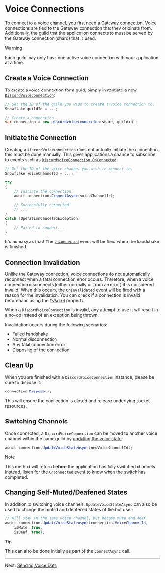 # Voice Connections
To connect to a voice channel, you first need a Gateway connection. Voice connections are tied to the Gateway connection that they originate from. Additionally, the guild that the application connects to must be served by the Gateway connection (shard) that is used.

> [!WARNING]
> Each guild may only have one active voice connection with your application at a time.

## Create a Voice Connection
To create a voice connection for a guild, simply instantiate a new [`DiscordVoiceConnection`](xref:Discore.Voice.DiscordVoiceConnection):

```csharp
// Get the ID of the guild you wish to create a voice connection to.
Snowflake guildId = ...;

// Create a connection.
var connection = new DiscordVoiceConnection(shard, guildId);
```

## Initiate the Connection
Creating a `DiscordVoiceConnection` does not actually initiate the connection, this must be done manually. This gives applications a chance to subscribe to events such as [`DiscordVoiceConnection.OnConnected`](xref:Discore.Voice.DiscordVoiceConnection.OnConnected).

```csharp
// Get the ID of the voice channel you wish to connect to.
Snowflake voiceChannelId = ...;

try
{
    // Initiate the connection.
    await connection.ConnectAsync(voiceChannelId);

    // Successfully connected!
    // ...
}
catch (OperationCanceledException)
{
    // Failed to connect...
}
```

It's as easy as that! The [`OnConnected`](xref:Discore.Voice.DiscordVoiceConnection.OnConnected) event will be fired when the handshake is finished.

## Connection Invalidation
Unlike the Gateway connection, voice connections do not automatically reconnect when a fatal connection error occurs. Therefore, when a voice connection disconnects (either normally or from an error) it is considered invalid. When this occurs, the [`OnInvalidated`](xref:Discore.Voice.DiscordVoiceConnection.OnInvalidated) event will be fired with a reason for the invalidation. You can check if a connection is invalid beforehand using the [`IsValid`](xref:Discore.Voice.DiscordVoiceConnection.IsValid) property.

When a `DiscordVoiceConnection` is invalid, any attempt to use it will result in a no-op instead of an exception being thrown.

Invalidation occurs during the following scenarios:
- Failed handshake
- Normal disconnection
- Any fatal connection error
- Disposing of the connection

## Clean Up
When you are finished with a `DiscordVoiceConnection` instance, please be sure to dispose it:
```csharp
connection.Dispose();
```

This will ensure the connection is closed and release underlying socket resources.

## Switching Channels
Once connected, a `DiscordVoiceConnection` can be moved to another voice channel within the same guild by [updating the voice state](xref:Discore.Voice.DiscordVoiceConnection.UpdateVoiceStateAsync*):
```csharp
await connection.UpdateVoiceStateAsync(newVoiceChannelId);
```

> [!NOTE]
> This method will return **before** the application has fully switched channels. Instead, listen for the `OnConnected` event to know when the switch has completed.

## Changing Self-Muted/Deafened States
In addition to switching voice channels, `UpdateVoiceStateAsync` can also be used to change the muted and deafened states of the bot user:
```csharp
// Will stay in the same voice channel, but become mute and deaf
await connection.UpdateVoiceStateAsync(connection.VoiceChannelId,
    isMute: true,
    isDeaf: true);
```

> [!TIP]
> This can also be done initially as part of the `ConnectAsync` call.

---
Next: [Sending Voice Data](./sending.md)
